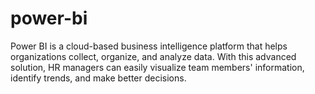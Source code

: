 # power-bi
Power BI is a cloud-based business intelligence platform that helps organizations collect, organize, and analyze data. With this advanced solution, HR managers can easily visualize team members' information, identify trends, and make better decisions.
